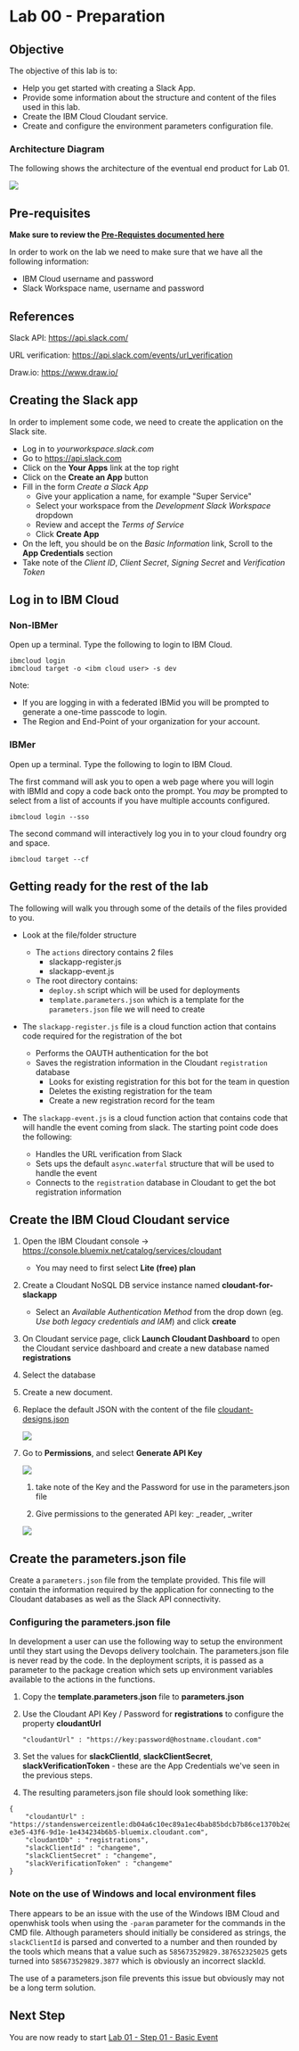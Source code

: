 # Lab 00 - Preparation

## Objective

The objective of this lab is to:
 - Help you get started with creating a Slack App.
 - Provide some information about the structure and content of the files used in this lab.
 - Create the IBM Cloud Cloudant service.
 - Create and configure the environment parameters configuration file.

### Architecture Diagram

The following shows the architecture of the eventual end product for Lab 01.

![](../xdocs/Architecture-Final.png)


## Pre-requisites

**Make sure to review the <a href='../Pre-requisites.md'>Pre-Requistes documented here</a>**

In order to work on the lab we need to make sure that we have all the following information:
- IBM Cloud username and password
- Slack Workspace name, username and password

## References

Slack API: https://api.slack.com/

URL verification: https://api.slack.com/events/url_verification

Draw.io: https://www.draw.io/

## Creating the Slack app

In order to implement some code, we need to create the application on the Slack site.

* Log in to *yourworkspace.slack.com*
* Go to https://api.slack.com 
* Click on the **Your Apps** link at the top right
* Click on the **Create an App** button
* Fill in the form *Create a Slack App* 
    * Give your application a name, for example "Super Service"
    * Select your workspace from the *Development Slack Workspace* dropdown
    * Review and accept the *Terms of Service*
    * Click **Create App**
* On the left, you should be on the *Basic Information* link, Scroll to the **App Credentials** section
* Take note of the *Client ID*, *Client Secret*, *Signing Secret* and *Verification Token*


## Log in to IBM Cloud

### Non-IBMer
Open up a terminal. Type the following to login to IBM Cloud.

```shell
ibmcloud login
ibmcloud target -o <ibm cloud user> -s dev
```
Note: 
 - If you are logging in with a federated IBMid you will be prompted to generate a one-time passcode to login.
 - The Region and End-Point of your organization for your account.

### IBMer
Open up a terminal. Type the following to login to IBM Cloud.

The first command will ask you to open a web page where you will login with IBMId and copy a code back onto the prompt. 
You _may_ be prompted to select from a list of accounts if you have multiple accounts configured. 
```shell
ibmcloud login --sso
```

The second command will interactively log you in to your cloud foundry org and space.
```shell
ibmcloud target --cf
```


## Getting ready for the rest of the lab

The following will walk you through some of the details of the files provided to you.

* Look at the file/folder structure
    * The `actions` directory contains 2 files
        * slackapp-register.js
        * slackapp-event.js
    * The root directory contains: 
        * `deploy.sh` script which will be used for deployments
        * `template.parameters.json` which is a template for the `parameters.json` file we will need to create


* The `slackapp-register.js` file is a cloud function action that contains code required for the registration of the bot
    * Performs the OAUTH authentication for the bot
    * Saves the registration information in the Cloudant `registration` database
        * Looks for existing registration for this bot for the team in question
        * Deletes the existing registration for the team
        * Create a new registration record for the team

* The `slackapp-event.js` is a cloud function action that contains code that will handle the event coming from slack. The starting point code does the following:
    * Handles the URL verification from Slack
    * Sets ups the default `async.waterfal` structure that will be used to handle the event
    * Connects to the `registration` database in Cloudant to get the bot registration information


## Create the IBM Cloud Cloudant service 

1. Open the IBM Cloudant console -> https://console.bluemix.net/catalog/services/cloudant
      - You may need to first select  **Lite (free) plan**

1. Create a Cloudant NoSQL DB service instance named **cloudant-for-slackapp**
      - Select an *Available Authentication Method* from the drop down (eg. *Use both legacy credentials and IAM*) and click **create**

1. On Cloudant service page, click **Launch Cloudant Dashboard** to open the Cloudant service dashboard and create a new database named **registrations**

1. Select the database

1. Create a new document.

1. Replace the default JSON with the content of the file [cloudant-designs.json](cloudant-designs.json)


   ![](../xdocs/cloudant-adddesigndoc.png)

1. Go to **Permissions**, and select **Generate API Key**

   ![](../xdocs/cloudant-generate-api-key.png)

   1. take note of the Key and the Password for use in the parameters.json file

   1. Give permissions to the generated API key: _reader, _writer 

   ![](../xdocs/cloudant-permissions.png)

## Create the parameters.json file

Create a `parameters.json` file from the template provided. This file will contain the information required by the application for
connecting to the Cloudant databases as well as the Slack API connectivity.

### Configuring the parameters.json file <a name="configure_parameters_json_file"></a>

In development a user can use the following way to setup the environment until they start using the Devops delivery toolchain. The parameters.json file is never read by the code. In the deployment scripts, it is passed as a parameter to the package creation which sets up environment variables available to the actions in the functions.

1. Copy the **template.parameters.json** file to **parameters.json**

1. Use the Cloudant API Key / Password for **registrations** to configure the property **cloudantUrl**

    `"cloudantUrl" : "https://key:password@hostname.cloudant.com"`

1. Set the values for **slackClientId**, **slackClientSecret**, **slackVerificationToken** - these are the App Credentials we've seen in the previous steps.

1. The resulting parameters.json file should look something like:

```
{
    "cloudantUrl" : "https://standenswerceizentle:db04a6c10ec89a1ec4bab85bdcb7b86ce1370b2e@13056fe6-e3e5-43f6-9d1e-1e434234b6b5-bluemix.cloudant.com",
    "cloudantDb" : "registrations",
    "slackClientId" : "changeme",
    "slackClientSecret" : "changeme",
    "slackVerificationToken" : "changeme"
}
```

### Note on the use of Windows and local environment files <a name="windows_en_files"></a>

There appears to be an issue with the use of the Windows IBM Cloud and openwhisk tools when using the `-param` parameter for the commands in the CMD file. Although parameters should initially be considered as strings, the `slackClientId` is parsed and converted to a number and then rounded by the tools which means that a value such as `585673529829.387652325025` gets turned into `585673529829.3877` which is obviously an incorrect slackId.

The use of a parameters.json file prevents this issue but obviously may not be a long term solution.

## Next Step

You are now ready to start <a href='../lab01-step01-basicevent/README.md'>Lab 01 - Step 01 - Basic Event</a>
